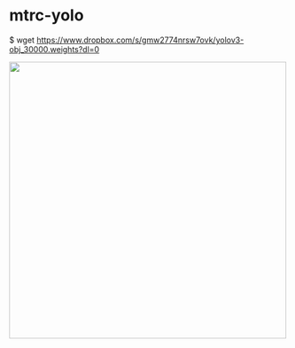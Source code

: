 # mtrc-yolo

$  wget https://www.dropbox.com/s/gmw2774nrsw7ovk/yolov3-obj_30000.weights?dl=0

<img src="https://github.com/Passeportout/mtrc-yolo/blob/main/balik.png" width="500">
